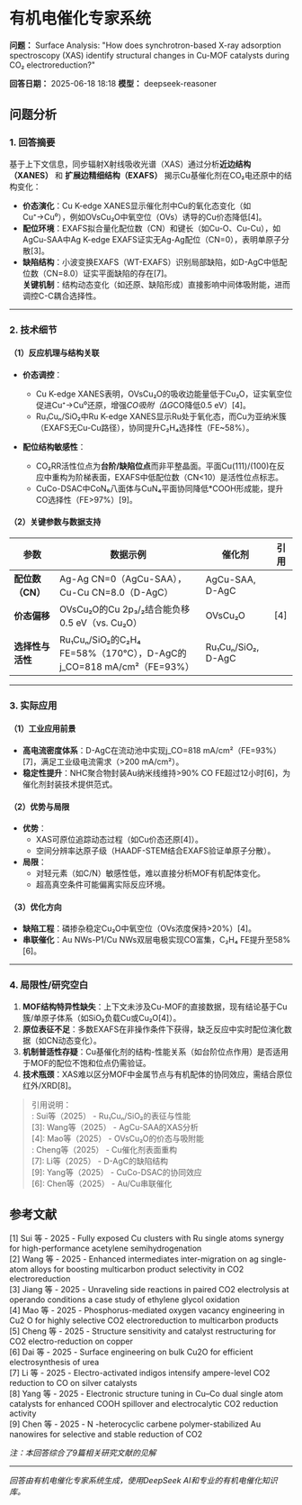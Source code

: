 # 有机电催化专家系统

**问题：** Surface Analysis: "How does synchrotron-based X-ray adsorption spectroscopy (XAS) identify structural changes in Cu-MOF catalysts during CO₂ electroreduction?"

**回答日期：** 2025-06-18 18:18
**模型：** deepseek-reasoner

## 问题分析
### 1. **回答摘要**    
基于上下文信息，同步辐射X射线吸收光谱（XAS）通过分析**近边结构（XANES）** 和 **扩展边精细结构（EXAFS）** 揭示Cu基催化剂在CO₂电还原中的结构变化：    
- **价态演化**：Cu K-edge XANES显示催化剂中Cu的氧化态变化（如Cu⁺→Cu⁰），例如OVsCu₂O中氧空位（OVs）诱导的Cu价态降低[4]。      
- **配位环境**：EXAFS拟合量化配位数（CN）和键长（如Cu-O、Cu-Cu），如AgCu-SAA中Ag K-edge EXAFS证实无Ag-Ag配位（CN=0），表明单原子分散[3]。      
- **缺陷结构**：小波变换EXAFS（WT-EXAFS）识别局部缺陷，如D-AgC中低配位数（CN=8.0）证实平面缺陷的存在[7]。      
**关键机制**：结构动态变化（如还原、缺陷形成）直接影响中间体吸附能，进而调控C-C耦合选择性。  

---

### 2. **技术细节**    
#### （1）**反应机理与结构关联**    
- **价态调控**：      
  - Cu K-edge XANES表明，OVsCu₂O的吸收边能量低于Cu₂O，证实氧空位促进Cu⁺→Cu⁰还原，增强*CO吸附（ΔG*CO降低0.5 eV）[4]。      
  - Ru₁Cuₙ/SiO₂中Ru K-edge XANES显示Ru处于氧化态，而Cu为亚纳米簇（EXAFS无Cu-Cu路径），协同提升C₂H₄选择性（FE~58%）。    

- **配位结构敏感性**：      
  - CO₂RR活性位点为**台阶/缺陷位点**而非平整晶面。平面Cu(111)/(100)在反应中重构为阶梯表面，EXAFS中低配位数（CN<10）是活性位点标志。      
  - CuCo-DSAC中CoN₆八面体与CuN₄平面协同降低*COOH形成能，提升CO选择性（FE>97%）[9]。    

#### （2）**关键参数与数据支持**    
| **参数**          | **数据示例**                                                                 | **催化剂**      | **引用** |    
|-------------------|-----------------------------------------------------------------------------|----------------|----------|    
| **配位数（CN）**  | Ag-Ag CN=0（AgCu-SAA），Cu-Cu CN=8.0（D-AgC）                               | AgCu-SAA, D-AgC |  |    
| **价态偏移**      | OVsCu₂O的Cu 2p₃/₂结合能负移0.5 eV（vs. Cu₂O）                               | OVsCu₂O        | [4] |    
| **选择性与活性**  | Ru₁Cuₙ/SiO₂的C₂H₄ FE=58%（170°C），D-AgC的j_CO=818 mA/cm²（FE=93%）         | Ru₁Cuₙ/SiO₂, D-AgC |  |  

---

### 3. **实际应用**    
#### （1）**工业应用前景**    
- **高电流密度体系**：D-AgC在流动池中实现j_CO=818 mA/cm²（FE=93%）[7]，满足工业级电流需求（>200 mA/cm²）。      
- **稳定性提升**：NHC聚合物封装Au纳米线维持>90% CO FE超过12小时[6]，为催化剂封装技术提供范式。    

#### （2）**优势与局限**    
- **优势**：      
  - XAS可原位追踪动态过程（如Cu价态还原[4]）。      
  - 空间分辨率达原子级（HAADF-STEM结合EXAFS验证单原子分散）。      
- **局限**：      
  - 对轻元素（如C/N）敏感性低，难以直接分析MOF有机配体变化。      
  - 超高真空条件可能偏离实际反应环境。    

#### （3）**优化方向**    
- **缺陷工程**：磷掺杂稳定Cu₂O中氧空位（OVs浓度保持>20%）[4]。      
- **串联催化**：Au NWs-P1/Cu NWs双层电极实现CO富集，C₂H₄ FE提升至58%[6]。    

---

### 4. **局限性/研究空白**    
1. **MOF结构特异性缺失**：上下文未涉及Cu-MOF的直接数据，现有结论基于Cu簇/单原子体系（如SiO₂负载Cu或Cu₂O[4]）。    
2. **原位表征不足**：多数EXAFS在非操作条件下获得，缺乏反应中实时配位演化数据（如CN动态变化）。    
3. **机制普适性存疑**：Cu基催化剂的结构-性能关系（如台阶位点作用）是否适用于MOF的配位不饱和位点仍需验证。    
4. **技术瓶颈**：XAS难以区分MOF中金属节点与有机配体的协同效应，需结合原位红外/XRD[8]。  

> 引用说明：    
> : Sui等（2025） - Ru₁Cuₙ/SiO₂的表征与性能      
> [3]: Wang等（2025） - AgCu-SAA的XAS分析      
> [4]: Mao等（2025） - OVsCu₂O的价态与吸附能      
> : Cheng等（2025） - Cu催化剂表面重构      
> [7]: Li等（2025） - D-AgC的缺陷结构      
> [9]: Yang等（2025） - CuCo-DSAC的协同效应      
> [6]: Chen等（2025） - Au/Cu串联催化  


## 参考文献
[1] Sui 等 - 2025 - Fully exposed Cu clusters with Ru single atoms synergy for high-performance acetylene semihydrogenation  
[2] Wang 等 - 2025 - Enhanced intermediates inter-migration on ag single-atom alloys for boosting multicarbon product selectivity in CO2 electroreduction  
[3] Jiang 等 - 2025 - Unraveling side reactions in paired CO2 electrolysis at operando conditions a case study of ethylene glycol oxidation  
[4] Mao 等 - 2025 - Phosphorus-mediated oxygen vacancy engineering in Cu2 O for highly selective CO2 electroreduction to multicarbon products  
[5] Cheng 等 - 2025 - Structure sensitivity and catalyst restructuring for CO2 electro-reduction on copper  
[6] Dai 等 - 2025 - Surface engineering on bulk Cu2O for efficient electrosynthesis of urea  
[7] Li 等 - 2025 - Electro-activated indigos intensify ampere-level CO2 reduction to CO on silver catalysts  
[8] Yang 等 - 2025 - Electronic structure tuning in Cu–Co dual single atom catalysts for enhanced COOH spillover and electrocalytic CO2 reduction activity  
[9] Chen 等 - 2025 - N -heterocyclic carbene polymer-stabilized Au nanowires for selective and stable reduction of CO2  

*注：本回答综合了9篇相关研究文献的见解*

---
*回答由有机电催化专家系统生成，使用DeepSeek AI和专业的有机电催化知识库。*